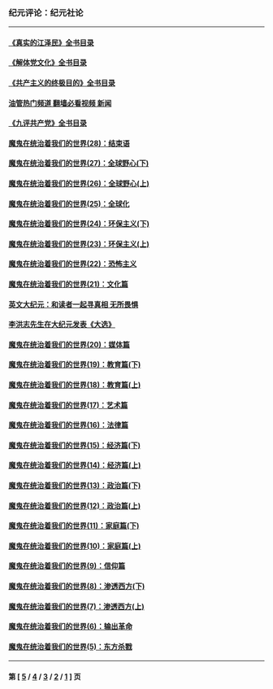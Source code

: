 ### 纪元评论：纪元社论
---
#### [《真实的江泽民》全书目录](../../pages/nsc422/n13721399.md?06080330) 
#### [《解体党文化》全书目录](../../pages/nsc422/n13721157.md?06080330) 
#### [《共产主义的终极目的》全书目录](../../pages/nsc422/n13721048.md?06080330) 
#### [油管热门频道 翻墙必看视频 新闻](ok?06080330)
#### [《九评共产党》全书目录](../../pages/nsc422/n13708085.md?06080330) 
#### [魔鬼在统治着我们的世界(28)：结束语](../../pages/nsc422/n10936246.md?06080330) 
#### [魔鬼在统治着我们的世界(27)：全球野心(下)](../../pages/nsc422/n10928319.md?06080330) 
#### [魔鬼在统治着我们的世界(26)：全球野心(上)](../../pages/nsc422/n10900318.md?06080330) 
#### [魔鬼在统治着我们的世界(25)：全球化](../../pages/nsc422/n10788205.md?06080330) 
#### [魔鬼在统治着我们的世界(24)：环保主义(下)](../../pages/nsc422/n10695307.md?06080330) 
#### [魔鬼在统治着我们的世界(23)：环保主义(上)](../../pages/nsc422/n10688613.md?06080330) 
#### [魔鬼在统治着我们的世界(22)：恐怖主义](../../pages/nsc422/n10614727.md?06080330) 
#### [魔鬼在统治着我们的世界(21)：文化篇](../../pages/nsc422/n10597706.md?06080330) 
#### [英文大纪元：和读者一起寻真相 无所畏惧](../../pages/nsc422/n12542027.md?06080330) 
#### [李洪志先生在大纪元发表《大选》](../../pages/nsc422/n12534746.md?06080330) 
#### [魔鬼在统治着我们的世界(20)：媒体篇](../../pages/nsc422/n10586579.md?06080330) 
#### [魔鬼在统治着我们的世界(19)：教育篇(下)](../../pages/nsc422/n10564808.md?06080330) 
#### [魔鬼在统治着我们的世界(18)：教育篇(上)](../../pages/nsc422/n10526970.md?06080330) 
#### [魔鬼在统治着我们的世界(17)：艺术篇](../../pages/nsc422/n10499093.md?06080330) 
#### [魔鬼在统治着我们的世界(16)：法律篇](../../pages/nsc422/n10485969.md?06080330) 
#### [魔鬼在统治着我们的世界(15)：经济篇(下)](../../pages/nsc422/n10469975.md?06080330) 
#### [魔鬼在统治着我们的世界(14)：经济篇(上)](../../pages/nsc422/n10457370.md?06080330) 
#### [魔鬼在统治着我们的世界(13)：政治篇(下)](../../pages/nsc422/n10448270.md?06080330) 
#### [魔鬼在统治着我们的世界(12)：政治篇(上)](../../pages/nsc422/n10444576.md?06080330) 
#### [魔鬼在统治着我们的世界(11)：家庭篇(下)](../../pages/nsc422/n10440961.md?06080330) 
#### [魔鬼在统治着我们的世界(10)：家庭篇(上)](../../pages/nsc422/n10435448.md?06080330) 
#### [魔鬼在统治着我们的世界(9)：信仰篇](../../pages/nsc422/n10432159.md?06080330) 
#### [魔鬼在统治着我们的世界(8)：渗透西方(下)](../../pages/nsc422/n10429603.md?06080330) 
#### [魔鬼在统治着我们的世界(7)：渗透西方(上)](../../pages/nsc422/n10426013.md?06080330) 
#### [魔鬼在统治着我们的世界(6)：输出革命](../../pages/nsc422/n10421536.md?06080330) 
#### [魔鬼在统治着我们的世界(5)：东方杀戮](../../pages/nsc422/n10417707.md?06080330) 

---
#### 第 [ [5](./5.md?06080330) / [4](./4.md?06080330) / [3](./3.md?06080330) / [2](./2.md?06080330) / [1](./1.md?06080330) ] 页
